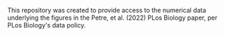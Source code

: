 This repository was created to provide access to the numerical data underlying the figures in the Petre, et al. (2022) PLos Biology paper, per PLos Biology's data policy.
